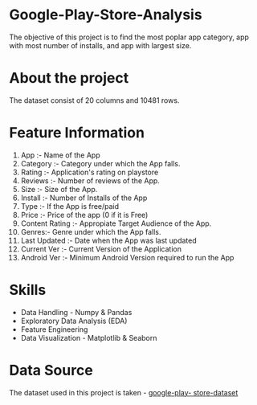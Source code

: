 # Google-Play-Store-Analysis
The objective of this project is to find the most poplar app category, app with most number of installs, and app with largest size.

# About the project
The dataset consist of 20 columns and 10481 rows. 

# Feature Information
1. App :- Name of the App
2. Category :- Category under which the App falls.
3. Rating :- Application's rating on playstore
4. Reviews :- Number of reviews of the App.
5. Size :- Size of the App.
6. Install :- Number of Installs of the App
7. Type :- If the App is free/paid
8. Price :- Price of the app (0 if it is Free)
9. Content Rating :- Appropiate Target Audience of the App.
10. Genres:- Genre under which the App falls.
11. Last Updated :- Date when the App was last updated
12. Current Ver :- Current Version of the Application
13. Android Ver :- Minimum Android Version required to run the App
    
# Skills
* Data Handling - Numpy & Pandas
* Exploratory Data Analysis (EDA)
* Feature Engineering
* Data Visualization - Matplotlib & Seaborn

# Data Source
The dataset used in this project is taken - [google-play- store-dataset](https://raw.githubusercontent.com/krishnaik06/playstore-Dataset/main/googleplaystore.csv)
